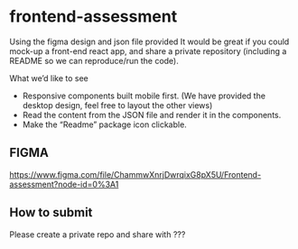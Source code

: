 # frontend-assessment

Using the figma design and json file provided It would be great if you could mock-up a front-end react app, and share a private repository (including a README so we can reproduce/run the code).

What we’d like to see
- Responsive components built mobile first. (We have provided the desktop design, feel free to layout the other views)
- Read the content from the JSON file and render it in the components. 
- Make the “Readme” package icon clickable.

## FIGMA 
https://www.figma.com/file/ChammwXnrjDwrqixG8pX5U/Frontend-assessment?node-id=0%3A1

## How to submit
Please create a private repo and share with ???
